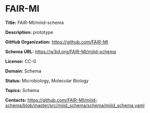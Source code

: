 [//]: # (DO NOT MANUALLY EDIT THIS FILE. IT IS GENERATED FROM A TEMPLATE.)

# FAIR-MI

**Title:** FAIR-MI/miiid-schema

**Description:** prototype

**GitHub Organization:** https://github.com/FAIR-MI

**Schema URL:** https://w3id.org/FAIR-MI/miiid-schema

**License:** CC-0

**Domain:** Schema

**Status:** Microbiology, Molecular Biology

**Topics:** Schema

**Contacts:** https://github.com/FAIR-MI/miiid-schema/blob/master/src/miiid_schema/schema/miiid_schema.yaml